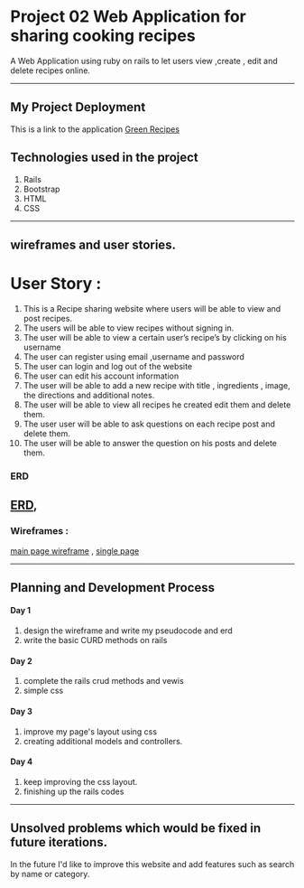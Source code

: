 
# Project 02 Web Application for sharing cooking recipes

A Web Application using ruby on rails to let users view ,create , edit and delete recipes online. 

--- 
## My Project Deployment 
This is a link to the application
[Green Recipes]()
## Technologies used in the project
1. Rails
2. Bootstrap
3. HTML
4. CSS
--- 
## wireframes and user stories.
# User Story : 
1. This is a Recipe sharing website where users will be able to view and post recipes.
2. The users will be able to view recipes without signing in.
3. The user will be able to view a certain user’s recipe’s by clicking on his username
4. The user can register using email ,username and password
5. The user can login and log out of the website
6. The user can edit his account information 
7. The user will be able to add a new recipe with title , ingredients , image, the directions and additional notes.
8. The user will be able to view all recipes he created edit them and delete them.
9. The user user will be able to ask questions on each recipe post and delete them.
10. The user will be able to answer the question on his posts and delete them. 

### ERD
[ERD](https://drive.google.com/file/d/1Mb6rByq6odi0hlDADz3u-50UIBSznKca/view),
 ---
### Wireframes :
[main page wireframe](https://drive.google.com/file/d/1hu2UJP0LJ9gmphmFJ_wW8r58b8nPXHfi/view) ,
[single page](https://drive.google.com/file/d/1wioFeukCWunqkhhqOLySSDWTJVVKxF-Q/view)

--- 
## Planning and Development Process

#### Day 1 
1. design the wireframe and write my pseudocode and erd
2. write the basic CURD methods on rails

#### Day 2 
1. complete the rails crud methods and vewis
2. simple css 

#### Day 3
1. improve my page's layout using css
2. creating additional models and controllers.

#### Day 4
1. keep improving the css layout.
2. finishing up the rails codes
--- 

## Unsolved problems which would be fixed in future iterations. 

In the future I'd like to improve this website and add features such as search by name or category.

